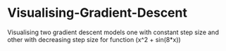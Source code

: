 # Visualising-Gradient-Descent
Visualising two gradient descent models one with constant step size and other with decreasing step size for function (x^2 + sin(8*x))
